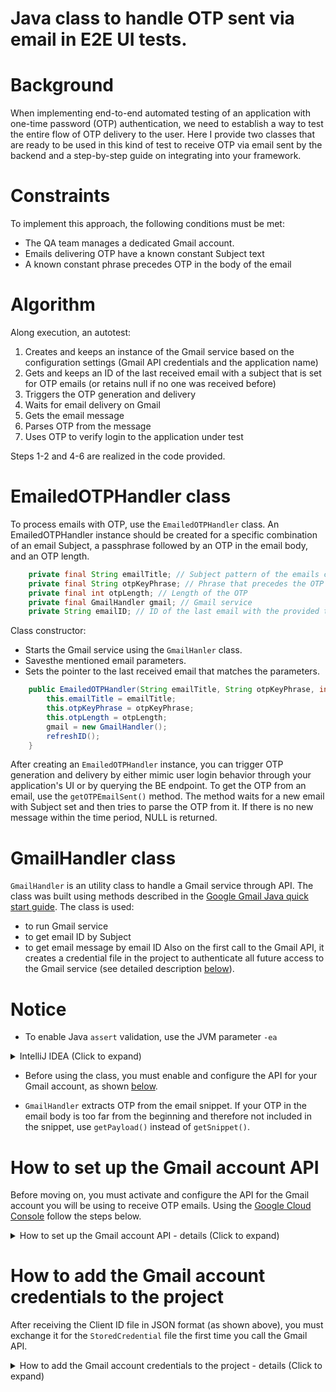 # Java class to handle OTP sent via email in E2E UI tests.

# Background
When implementing end-to-end automated testing of an application with one-time password  (OTP) authentication, we need to establish a way to test the entire flow of OTP delivery to the user.
Here I provide two classes that are ready to be used in this kind of test to receive OTP via email sent by the backend and a step-by-step guide on integrating into your framework.

# Constraints
To implement this approach, the following conditions must be met:
* The QA team manages a dedicated Gmail account.
* Emails delivering OTP have a known constant Subject text
* A known constant phrase precedes OTP in the body of the email

# Algorithm
Along execution, an autotest:
1. Creates and keeps an instance of the Gmail service based on the configuration settings (Gmail API credentials and the application name)
2. Gets and keeps an ID of the last received email with a subject that is set for OTP emails (or retains null if no one was received before)
3. Triggers the OTP generation and delivery
4. Waits for email delivery on Gmail
5. Gets the email message
6. Parses OTP from the message
7. Uses OTP to verify login to the application under test

Steps 1-2 and 4-6 are realized in the code provided.

# EmailedOTPHandler class
To process emails with OTP, use the `EmailedOTPHandler` class.
An EmailedOTPHandler instance should be created for a specific combination of an email Subject, a passphrase followed by an OTP in the email body, and an OTP length.


```java
    private final String emailTitle; // Subject pattern of the emails containing the OTP
    private final String otpKeyPhrase; // Phrase that precedes the OTP in the email body
    private final int otpLength; // Length of the OTP
    private final GmailHandler gmail; // Gmail service
    private String emailID; // ID of the last email with the provided title
```

Class constructor:
- Starts the Gmail service using the `GmailHanler` class.
- Savesthe mentioned email parameters.
- Sets the pointer to the last received email that matches the parameters.

```java
    public EmailedOTPHandler(String emailTitle, String otpKeyPhrase, int otpLength) {
        this.emailTitle = emailTitle;
        this.otpKeyPhrase = otpKeyPhrase;
        this.otpLength = otpLength;
        gmail = new GmailHandler();
        refreshID();
    }

```

After creating an `EmailedOTPHandler` instance, you can trigger OTP generation and delivery by either mimic user login behavior through your application's UI or by querying the BE endpoint.
To get the OTP from an email, use the `getOTPEmailSent()` method. The method waits for a new email with Subject set and then tries to parse the OTP from it.
If there is no new message within the time period, NULL is returned.

# GmailHandler class
`GmailHandler` is an utility class to handle a Gmail service through API. The class was built using methods described in the [Google Gmail Java quick start guide](https://developers.google.com/gmail/api/quickstart).
The class is used:
- to run Gmail service
- to get email ID by Subject
- to get email message by email ID
  Also on the first call to the Gmail API, it creates a credential file in the project to authenticate all future access to the Gmail service (see detailed description [below](#add-json-client-id-file)).

# Notice

* To enable Java `assert` validation,  use the JVM parameter `-ea`
<details>
  <summary>IntelliJ IDEA (Click to expand)</summary>
![Image description](https://dev-to-uploads.s3.amazonaws.com/uploads/articles/zh7gvcftxk9z95k33neh.png)
</details>

* Before using the class, you must enable and configure the API for your Gmail account, as shown [below](#how-to-set-up-the-gmail-account-api).

* `GmailHandler` extracts OTP from the email snippet. If your OTP in the email body is too far from the beginning and therefore not included in the snippet, use `getPayload()` instead of `getSnippet()`.

# How to set up the Gmail account API
Before moving on, you must activate and configure the API for the Gmail account you will be using to receive OTP emails. Using the [Google Cloud Console](https://console.cloud.google.com/) follow the steps below.
<details>
  <summary>How to set up the Gmail account API - details (Click to expand)</summary>

#### Register a new project


* Click on CREATE PROJECT.

![Image description](https://dev-to-uploads.s3.amazonaws.com/uploads/articles/cuic3ksh7bfqcxyoucbf.png)

* Then give your project a name.

![Image description](https://dev-to-uploads.s3.amazonaws.com/uploads/articles/7rjx5d9e8ky7sny9feed.png)


#### Enable API


* Click on ENABLE APIS AND SERVICES.

![Image description](https://dev-to-uploads.s3.amazonaws.com/uploads/articles/rceb36estm0gjegi78g1.png)

* Search for Gmail in the API Library.

![Image description](https://dev-to-uploads.s3.amazonaws.com/uploads/articles/5g84okq1lrivovwb9q1y.png)

* Enable Gmail API

![Image description](https://dev-to-uploads.s3.amazonaws.com/uploads/articles/xlt9lfph4dx8efjkzpqr.png)


#### Create credentials for autotests to access your Gmail account

* Click on CREATE CREDENTIALS.

![Image description](https://dev-to-uploads.s3.amazonaws.com/uploads/articles/0to4156boduxjdmm46oc.png)

* Choose for Gmail API a `User data` type.

![Image description](https://dev-to-uploads.s3.amazonaws.com/uploads/articles/nqml60ezt25ie819k0jc.png)

* Customize the OAuth Consent Screen - enter any name for the app and add your contact email address

![Image description](https://dev-to-uploads.s3.amazonaws.com/uploads/articles/6237zf0vd8rwjppz6j4d.png)

* Set the scope
  It make sense to choose the `read only` scope

![Image description](https://dev-to-uploads.s3.amazonaws.com/uploads/articles/wdy1pbviwdlir0kj3d67.png)

![Image description](https://dev-to-uploads.s3.amazonaws.com/uploads/articles/7izys9bhdu750rsdr63o.png)

* Choose the `Desktop app` application type and give it a name

![Image description](https://dev-to-uploads.s3.amazonaws.com/uploads/articles/dv1xpfn3xi5vqw0uwnu0.png)

* Your credentials have been created; you need to download the Client ID file in JSON format.

![Image description](https://dev-to-uploads.s3.amazonaws.com/uploads/articles/ikwzjgktw2j0orso8bvn.png)

* You can also customize your credentials at any time in the Credentials tab and then download the updated JSON file.

![Image description](https://dev-to-uploads.s3.amazonaws.com/uploads/articles/ngy8ibr01ls83e3dton7.png)

![Image description](https://dev-to-uploads.s3.amazonaws.com/uploads/articles/s6na8ivc3rarcr0x9vex.png)

#### Register a trusted test user

* Navigate to the OAuth consent screen tab and click on `ADD USERS`

![Image description](https://dev-to-uploads.s3.amazonaws.com/uploads/articles/lccybxoxman269bidfmo.png)

* Add your any real Gmail account email address. You will need to act under this account later to verify access for the Client ID

![Image description](https://dev-to-uploads.s3.amazonaws.com/uploads/articles/4onacy77d16gea850vns.png)
</details>

# How to add the Gmail account credentials to the project
After receiving the Client ID file in JSON format (as shown above), you must exchange it for the `StoredCredential` file the first time you call the Gmail API.

<details>
  <summary>How to add the Gmail account credentials to the project - details (Click to expand)</summary>
#### Add JSON Client ID file

* Put the file into `src/main/resources/credentials`.

![Image description](https://dev-to-uploads.s3.amazonaws.com/uploads/articles/t47rol8ailyqaqbpozg9.png)

#### Verify the autotest access to the account on Gmail

Run your project first time. At the first call to the Gmail API, a browser will be opened by Google. Your should follow the Google dialog.

* Choose the account you add on the [Register a trusted test user](#register-a-trusted-test-user) step.

![Image description](https://dev-to-uploads.s3.amazonaws.com/uploads/articles/uj8qaoq1etfkmopooi09.png)

* Click on `Continue` to verify the app

![Image description](https://dev-to-uploads.s3.amazonaws.com/uploads/articles/q17846jqktuxzjpwbxrp.png)

* Click on `Continue` to grant the access

![Image description](https://dev-to-uploads.s3.amazonaws.com/uploads/articles/deayf0bgpytwxb6sve98.png)

* Check for the confirmation

![Image description](https://dev-to-uploads.s3.amazonaws.com/uploads/articles/6lq5g14lfiyjwkb97b26.png)

* Stop the first test project execution.

#### Check for the StoredCredential file


* The `StoredCredential` file should already be created automatically in `src/main/resources/credentials` during your first Gmail API call; if it is not, repeat [this section](#how-to-add-the-gmail-account-credentials-to-the-project) again.

![Image description](https://dev-to-uploads.s3.amazonaws.com/uploads/articles/ae2bbrwrzbvvqcf80mdk.png)

If you change the Gmail API configuration in the console in the future, you should delete the `StoredCredential` file and repeat these steps to add a new one.

</details>